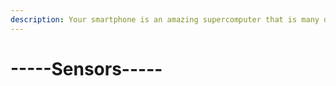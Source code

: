 ```yaml
---
description: Your smartphone is an amazing supercomputer that is many devices in one.
---
```


# -----Sensors-----

